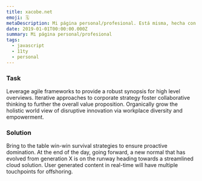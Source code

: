 ```yaml
---
title: xacobe.net
emoji: 🗓
metaDescription: Mi página personal/profesional. Está misma, hecha con jamstack por primera vez en vez de Drupal o ... Flash!
date: 2019-01-01T00:00:00.000Z
summary: Mi página personal/profesional
tags:
  - javascript
  - 11ty
  - personal
---
```


### Task

Leverage agile frameworks to provide a robust synopsis for high level overviews. Iterative approaches to corporate strategy foster collaborative thinking to further the overall value proposition. Organically grow the holistic world view of disruptive innovation via workplace diversity and empowerment.

### Solution

Bring to the table win-win survival strategies to ensure proactive domination. At the end of the day, going forward, a new normal that has evolved from generation X is on the runway heading towards a streamlined cloud solution. User generated content in real-time will have multiple touchpoints for offshoring.
